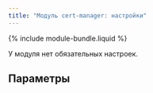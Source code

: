 ```yaml
---
title: "Модуль cert-manager: настройки"
---
```


{% include module-bundle.liquid %}

У модуля нет обязательных настроек.

## Параметры

<!-- SCHEMA -->
